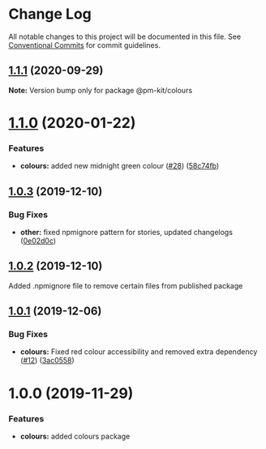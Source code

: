 # Change Log

All notable changes to this project will be documented in this file.
See [Conventional Commits](https://conventionalcommits.org) for commit guidelines.

## [1.1.1](https://github.com/telus/pm-kit/compare/@pm-kit/colours@1.1.0...@pm-kit/colours@1.1.1) (2020-09-29)

**Note:** Version bump only for package @pm-kit/colours





# [1.1.0](https://github.com/telus/pm-kit/compare/@pm-kit/colours@1.0.3...@pm-kit/colours@1.1.0) (2020-01-22)


### Features

* **colours:** added new midnight green colour ([#28](https://github.com/telus/pm-kit/issues/28)) ([58c74fb](https://github.com/telus/pm-kit/commit/58c74fb7d514bdfc77227559122ea0c513a6c1b2))





## [1.0.3](https://github.com/telus/pm-kit/compare/@pm-kit/colours@1.0.2...@pm-kit/colours@1.0.3) (2019-12-10)


### Bug Fixes

* **other:** fixed npmignore pattern for stories, updated changelogs ([0e02d0c](https://github.com/telus/pm-kit/commit/0e02d0c53b3a88905d51d4a8cc1b7e8f6da939fa))





## [1.0.2](https://github.com/telus/pm-kit/compare/@pm-kit/colours@1.0.1...@pm-kit/colours@1.0.2) (2019-12-10)

Added .npmignore file to remove certain files from published package

## [1.0.1](https://github.com/telus/pm-kit/compare/@pm-kit/colours@1.0.0...@pm-kit/colours@1.0.1) (2019-12-06)

### Bug Fixes

- **colours:** Fixed red colour accessibility and removed extra dependency ([#12](https://github.com/telus/pm-kit/pull/12)) ([3ac0558](https://github.com/telus/pm-kit/commit/3ac0558c9a7d10b6cde552803ecb84d04942a965))

# 1.0.0 (2019-11-29)

### Features

- **colours:** added colours package
